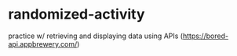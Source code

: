 # randomized-activity
practice w/ retrieving and displaying data using APIs (https://bored-api.appbrewery.com/)
